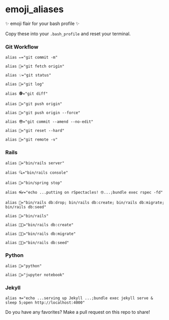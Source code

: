 # emoji_aliases
✨  emoji flair for your bash profile ✨

Copy these into your `.bash_profile` and reset your terminal.

### Git Workflow

`alias ✏️="git commit -m"`

`alias 👋="git fetch origin"`

`alias 💡="git status"`

`alias 🌲="git log"`

`alias 🕵="git diff"`

`alias 🤖="git push origin"`

`alias 💪="git push origin --force"`

`alias 😎="git commit --amend --no-edit"`

`alias 🌊="git reset --hard"`

`alias 📡="git remote -v"`

### Rails

`alias 🚀="bin/rails server"`

`alias 🔍="bin/rails console"`

`alias 🌊="bin/spring stop"`

`alias 👓="echo ...putting on rSpectacles! 🤓...;bundle exec rspec -fd"`

`alias 💩="bin/rails db:drop; bin/rails db:create; bin/rails db:migrate; bin/rails db:seed"`

`alias 🍂="bin/rails"`

`alias 🍂🐣="bin/rails db:create"`

`alias 🍂🐧="bin/rails db:migrate"`

`alias 🍂🌱="bin/rails db:seed"`

### Python

`alias 🐍="python"`

`alias 📓="jupyter notebook"`

### Jekyll

`alias ⚗="echo ...serving up Jekyll ...;bundle exec jekyll serve & sleep 5;open http://localhost:4000"`

Do you have any favorites? Make a pull request on this repo to share!
